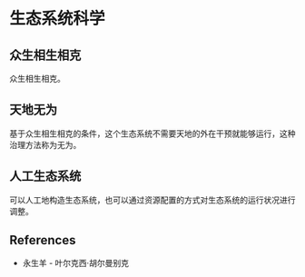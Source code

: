 # 生态系统科学

## 众生相生相克

众生相生相克。

## 天地无为

基于众生相生相克的条件，这个生态系统不需要天地的外在干预就能够运行，这种治理方法称为无为。

## 人工生态系统

可以人工地构造生态系统，也可以通过资源配置的方式对生态系统的运行状况进行调整。

## References

- 永生羊 - 叶尔克西·胡尔曼别克
